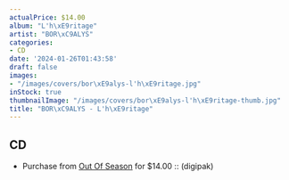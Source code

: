 ```yaml
---
actualPrice: $14.00
album: "L'h\xE9ritage"
artist: "BOR\xC9ALYS"
categories:
- CD
date: '2024-01-26T01:43:58'
draft: false
images:
- "/images/covers/bor\xE9alys-l'h\xE9ritage.jpg"
inStock: true
thumbnailImage: "/images/covers/bor\xE9alys-l'h\xE9ritage-thumb.jpg"
title: "BOR\xC9ALYS - L'h\xE9ritage"
---
```


## CD
* Purchase from [Out Of Season](https://www.outofseasonlabel.com/products/borealys-lheritage-cd-digipak) for $14.00 :: (digipak)
